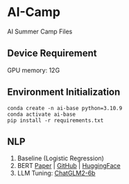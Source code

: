 # AI-Camp
AI Summer Camp Files


## Device Requirement
GPU memory: 12G

## Environment Initialization
```shell
conda create -n ai-base python=3.10.9
conda activate ai-base 
pip install -r requirements.txt
```

## NLP 
1. Baseline (Logistic Regression)
2. BERT [Paper](https://arxiv.org/abs/1810.04805) | [GitHub](https://kgithub.com/google-research/bert) | [HuggingFace](https://huggingface.co/bert-base-uncased) 
3. LLM Tuning: [ChatGLM2-6b](https://kgithub.com/THUDM/ChatGLM-6B)
